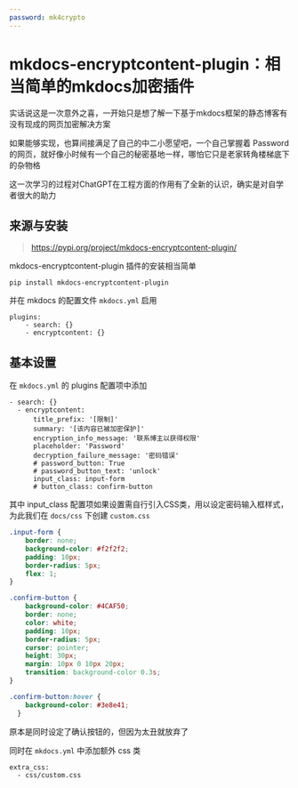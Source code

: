 ```yaml
---
password: mk4crypto
---
```


# mkdocs-encryptcontent-plugin：相当简单的mkdocs加密插件

实话说这是一次意外之喜，一开始只是想了解一下基于mkdocs框架的静态博客有没有现成的网页加密解决方案

如果能够实现，也算间接满足了自己的中二小愿望吧，一个自己掌握着 Password 的网页，就好像小时候有一个自己的秘密基地一样，哪怕它只是老家转角楼梯底下的杂物格

这一次学习的过程对ChatGPT在工程方面的作用有了全新的认识，确实是对自学者很大的助力

## 来源与安装

> https://pypi.org/project/mkdocs-encryptcontent-plugin/

mkdocs-encryptcontent-plugin 插件的安装相当简单

```shell
pip install mkdocs-encryptcontent-plugin
```

并在 mkdocs 的配置文件 `mkdocs.yml` 启用

```
plugins:
    - search: {}
    - encryptcontent: {}
```

## 基本设置

在 `mkdocs.yml` 的 plugins 配置项中添加

```
- search: {}
  - encryptcontent: 
      title_prefix: '[限制]'
      summary: '[该内容已被加密保护]'
      encryption_info_message: '联系博主以获得权限'
      placeholder: 'Password'
      decryption_failure_message: '密码错误'
      # password_button: True
      # password_button_text: 'unlock'
      input_class: input-form
      # button_class: confirm-button
```

其中 input_class 配置项如果设置需自行引入CSS类，用以设定密码输入框样式，为此我们在 `docs/css` 下创建 `custom.css`

```css
.input-form {
    border: none;
    background-color: #f2f2f2;
    padding: 10px;
    border-radius: 5px;
    flex: 1;
}

.confirm-button {
    background-color: #4CAF50;
    border: none;
    color: white;
    padding: 10px;
    border-radius: 5px;
    cursor: pointer;
    height: 30px;
    margin: 10px 0 10px 20px;
    transition: background-color 0.3s;
}

.confirm-button:hover {
    background-color: #3e8e41;
  }
```

原本是同时设定了确认按钮的，但因为太丑就放弃了

同时在 `mkdocs.yml` 中添加额外 css 类

```
extra_css:
  - css/custom.css
```

